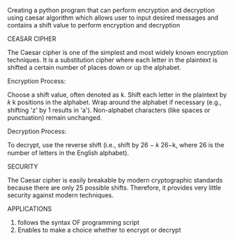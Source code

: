 Creating a python program that can perform encryption and decryption using caesar algorithm which allows user to input desired messages and contains a shift value to perform encryption and decryption 

CEASAR CIPHER

The Caesar cipher is one of the simplest and most widely known encryption techniques. It is a substitution cipher where each letter in the plaintext is shifted a certain number of places down or up the alphabet.

Encryption Process:

Choose a shift value, often denoted as 
k.
Shift each letter in the plaintext by 
𝑘
k positions in the alphabet.
Wrap around the alphabet if necessary (e.g., shifting 'z' by 1 results in 'a').
Non-alphabet characters (like spaces or punctuation) remain unchanged.

Decryption Process:

To decrypt, use the reverse shift (i.e., shift by 
26
−
𝑘
26−k, where 26 is the number of letters in the English alphabet).

SECURITY

The Caesar cipher is easily breakable by modern cryptographic standards because there are only 25 possible shifts. Therefore, it provides very little security against modern techniques.

APPLICATIONS

1. follows the syntax OF programming script
2. Enables to make a choice whether to encrypt or decrypt 








